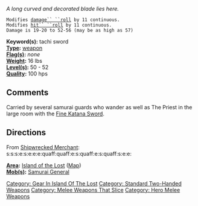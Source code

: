 *A long curved and decorated blade lies here.*

`Modifies `[`damage`` ``roll`](Damage_Roll.md "wikilink")` by 11 continuous.`  
`Modifies `[`hit`` ``roll`](Hit_Roll.md "wikilink")` by 11 continuous. `  
`Damage is 19-20 to 52-56 (may be as high as 57)`

**Keyword(s):** tachi sword  
**[Type](:Category:_Object_Types.md "wikilink"):**
[weapon](:Category:_Melee_Weapons.md "wikilink")  
**[Flag(s)](:Category:_Object_Flags.md "wikilink"):** *none*  
**[Weight](Object_Weight.md "wikilink"):** 16 lbs  
**[Level(s)](Object_Level.md "wikilink"):** 50 - 52  
**[Quality](Object_Quality.md "wikilink"):** 100 hps  

## Comments

Carried by several samurai guards who wander as well as The Priest in
the large room with the [Fine Katana
Sword](Fine_Katana_Sword "wikilink").

## Directions

From [Shipwrecked Merchant](Shipwrecked_Merchant "wikilink"):
s:s:s:e:s:e:e:e:quaff:quaff:e:s:quaff:e:s:quaff:s:e:e:

**[Area](:Category:_Areas.md "wikilink"):** [Island of the
Lost](:Category:_Island_Of_The_Lost.md "wikilink")
([Map](Island_Of_The_Lost_Map.md "wikilink"))  
**[Mob(s)](:Category:_Mobs.md "wikilink"):** [Samurai
General](Samurai_General "wikilink")  

[Category: Gear In Island Of The
Lost](Category:_Gear_In_Island_Of_The_Lost "wikilink") [Category:
Standard Two-Handed
Weapons](Category:_Standard_Two-Handed_Weapons "wikilink") [Category:
Melee Weapons That Slice](Category:_Melee_Weapons_That_Slice "wikilink")
[Category: Hero Melee Weapons](Category:_Hero_Melee_Weapons "wikilink")
